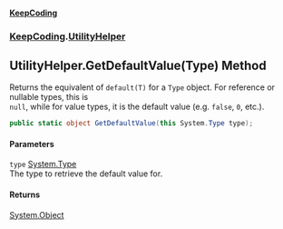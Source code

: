 #### [KeepCoding](index.md 'index')
### [KeepCoding](KeepCoding.md 'KeepCoding').[UtilityHelper](UtilityHelper.md 'KeepCoding.UtilityHelper')
## UtilityHelper.GetDefaultValue(Type) Method
Returns the equivalent of `default(T)` for a `Type` object. For reference or nullable types, this is  
`null`, while for value types, it is the default value (e.g. `false`, `0`, etc.).
```csharp
public static object GetDefaultValue(this System.Type type);
```
#### Parameters
<a name='KeepCoding.UtilityHelper.GetDefaultValue(System.Type).type'></a>
`type` [System.Type](https://docs.microsoft.com/en-us/dotnet/api/System.Type 'System.Type')  
The type to retrieve the default value for.
  
#### Returns
[System.Object](https://docs.microsoft.com/en-us/dotnet/api/System.Object 'System.Object')  
